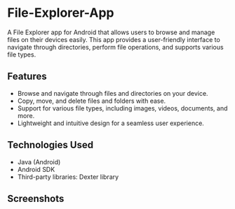 # File-Explorer-App  
A File Explorer app for Android that allows users to browse and manage files on their devices easily. This app provides a user-friendly interface to navigate through directories, perform file operations, and supports various file types.

## Features

- Browse and navigate through files and directories on your device.
- Copy, move, and delete files and folders with ease.
- Support for various file types, including images, videos, documents, and more.
- Lightweight and intuitive design for a seamless user experience.

## Technologies Used

- Java (Android)
- Android SDK
- Third-party libraries: Dexter library

## Screenshots
